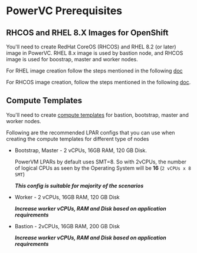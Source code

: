 # **PowerVC Prerequisites**

## RHCOS and RHEL 8.X Images for OpenShift
You'll need to create RedHat CoreOS (RHCOS) and RHEL 8.2 (or later) image in PowerVC. RHEL 8.x image is used by bastion node, and RHCOS image is used for boostrap, master and worker nodes.

For RHEL image creation follow the steps mentioned in the following [doc](https://www.ibm.com/support/knowledgecenter/en/SSXK2N_1.4.0/com.ibm.powervc.standard.help.doc/powervc_creating_initial_vm.html
)

For RHCOS image creation, follow the steps mentioned
in the following [doc](./rhcos-image-creation.md).


## Compute Templates

You'll need to create [compute templates](https://www.ibm.com/support/knowledgecenter/en/SSXK2N_1.4.4/com.ibm.powervc.standard.help.doc/powervc_compute_template_hmc.html
) for bastion, bootstrap, master and worker nodes.

Following are the recommended LPAR configs that you can use when creating the compute templates for different type of nodes

- Bootstrap, Master - 2 vCPUs, 16GB RAM, 120 GB Disk.

  PowerVM LPARs by default uses SMT=8. So with 2vCPUs, the number of logical CPUs as seen by the Operating System will be **16** (`2 vCPUs x 8 SMT`)

   **_This config is suitable for majority of the scenarios_**

- Worker - 2 vCPUs, 16GB RAM, 120 GB Disk

   **_Increase worker vCPUs, RAM and Disk based on application requirements_**

- Bastion - 2vCPUs, 16GB RAM, 200 GB Disk

   **_Increase worker vCPUs, RAM and Disk based on application requirements_**